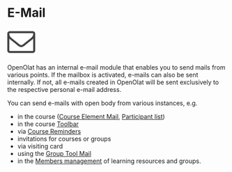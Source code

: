 # E-Mail

![mail icon](assets/contact.png)

OpenOlat has an internal e-mail module that enables you to send mails from
various points. If the mailbox is activated, e-mails can also be sent internally. If not, all e-mails created in OpenOlat will be sent exclusively to the respective personal e-mail address.

You can send e-mails with open body from various instances, e.g.

  * in the course ([Course Element Mail](../learningresources/Course_Element_EMail.md), [Participant list](../learningresources/Course_Element_Participant_List.md))
  * in the course [Toolbar](../learningresources/Using_Additional_Course_Features.md)
  * via [Course Reminders](../learningresources/Course_Reminders.md)
  * invitations for courses or groups
  * via visiting card
  * using the [Group Tool Mail](../groups/Group_Administration.md)
  * in the [Members management](../learningresources/Members_management.md) of learning resources and groups.

